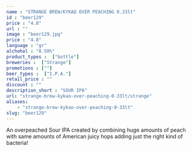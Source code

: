 ```yaml
---
name : "STRANGE BREW/ΚΥΚΑΩ OVER PEACHING 0.33lt"
id : "beer129"
price : "4.8"
url : ""
image : "beer129.jpg"
price : "4.8"
language : "gr"
alchohol : "8.50%"
product_types :  ["bottle"]
breweries :  ["Strange"]
promotions : [""]
beer_types :  ["I.P.A."]
retail_price : ""
discount : ""
description_short : "SOUR IPA"
url: "strange-brew-kykao-over-peaching-0-33lt/strange"
aliases: 
    - "strange-brew-kykao-over-peaching-0-33lt"
slug: "beer129"
---
```


An overpeached Sour IPA created by combining huge amounts of peach with same amounts of American juicy hops adding just the right kind of bacteria!